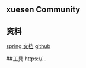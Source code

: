## xuesen Community

## 资料
[spring 文档](https://spring.io/guides)
[github](https://developer.github.com/apps/building-oauth-apps)
 
##工具
https://...
